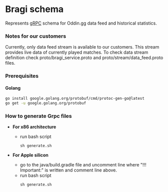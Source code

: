 # Bragi schema
Represents [gRPC](https://grpc.io/) schema for Oddin.gg data feed and historical statistics.

### Notes for our customers
Currently, only data feed stream is available to our customers. This stream provides live data of currently played matches.
To check data stream definition check proto/bragi_service.proto and proto/stream/data_feed.proto files.

### Prerequisites

#### Golang
```bash
go install google.golang.org/protobuf/cmd/protoc-gen-go@latest
go get -u google.golang.org/protobuf
```

### How to generate Grpc files
 - **For x86 architecture** 
   - run bash script
      ```
      sh generate.sh
      ```

 - **For Apple silicon**
   - go to the java/build.gradle file and uncomment line where "!!! Important:" is written and comment line above.
   - run bash script
     ```
     sh generate.sh
     ```
